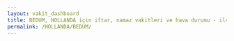 ```yaml
---
layout: vakit_dashboard
title: BEDUM, HOLLANDA için iftar, namaz vakitleri ve hava durumu - ilçe/eyalet seç
permalink: /HOLLANDA/BEDUM/
---
```


<script type="text/javascript">
  var GLOBAL_COUNTRY = 'HOLLANDA';
  var GLOBAL_CITY = 'BEDUM';
  var GLOBAL_STATE = '';
  var lat = 72;
  var lon = 21;
</script>
